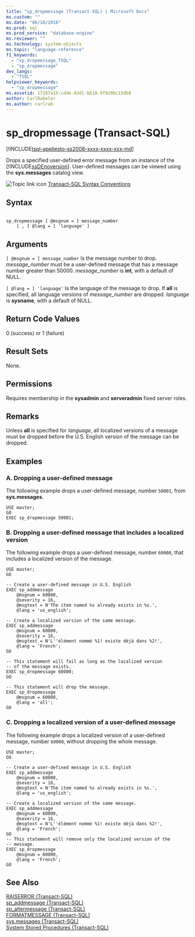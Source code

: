 ```yaml
---
title: "sp_dropmessage (Transact-SQL) | Microsoft Docs"
ms.custom: ""
ms.date: "06/10/2016"
ms.prod: sql
ms.prod_service: "database-engine"
ms.reviewer: ""
ms.technology: system-objects
ms.topic: "language-reference"
f1_keywords: 
  - "sp_dropmessage_TSQL"
  - "sp_dropmessage"
dev_langs: 
  - "TSQL"
helpviewer_keywords: 
  - "sp_dropmessage"
ms.assetid: 17287a15-cdde-43d1-bb18-9f920bc15db8
author: CarlRabeler
ms.author: carlrab
---
```

# sp_dropmessage (Transact-SQL)
[!INCLUDE[tsql-appliesto-ss2008-xxxx-xxxx-xxx-md](../../includes/applies-to-version/sqlserver.md)]

  Drops a specified user-defined error message from an instance of the [!INCLUDE[ssDEnoversion](../../includes/ssdenoversion-md.md)]. User-defined messages can be viewed using the **sys.messages** catalog view.  
  
 ![Topic link icon](../../database-engine/configure-windows/media/topic-link.gif "Topic link icon") [Transact-SQL Syntax Conventions](../../t-sql/language-elements/transact-sql-syntax-conventions-transact-sql.md)  
  
## Syntax  
  
```  
  
sp_dropmessage [ @msgnum = ] message_number  
    [ , [ @lang = ] 'language' ]  
```  
  
## Arguments  
`[ @msgnum = ] message_number`
 Is the message number to drop. *message_number* must be a user-defined message that has a message number greater than 50000. *message_number* is **int**, with a default of NULL.  
  
`[ @lang = ] 'language'`
 Is the language of the message to drop. If **all** is specified, all language versions of *message_number* are dropped. *language* is **sysname**, with a default of NULL.  
  
## Return Code Values  
 0 (success) or 1 (failure)  
  
## Result Sets  
 None.  
  
## Permissions  
 Requires membership in the **sysadmin** and **serveradmin** fixed server roles.  
  
## Remarks  
 Unless **all** is specified for *language*, all localized versions of a message must be dropped before the U.S. English version of the message can be dropped.  
  
## Examples  
  
### A. Dropping a user-defined message  
 The following example drops a user-defined message, number `50001`, from **sys.messages**.  
  
```  
USE master;  
GO  
EXEC sp_dropmessage 50001;  
```  
  
### B. Dropping a user-defined message that includes a localized version  
 The following example drops a user-defined message, number `60000`, that includes a localized version of the message.  
  
```  
USE master;  
GO  
  
-- Create a user-defined message in U.S. English  
EXEC sp_addmessage   
    @msgnum = 60000,  
    @severity = 16,  
    @msgtext = N'The item named %s already exists in %s.',   
    @lang = 'us_english';  
  
-- Create a localized version of the same message.  
EXEC sp_addmessage   
    @msgnum = 60000,  
    @severity = 16,  
    @msgtext = N'L''élément nommé %1! existe déjà dans %2!',  
    @lang = 'French';  
GO  
  
-- This statement will fail as long as the localized version  
-- of the message exists.  
EXEC sp_dropmessage 60000;  
GO  
  
-- This statement will drop the message.  
EXEC sp_dropmessage  
    @msgnum = 60000,  
    @lang = 'all';  
GO  
```  
  
### C. Dropping a localized version of a user-defined message  
 The following example drops a localized version of a user-defined message, number `60000`, without dropping the whole message.  
  
```  
USE master;  
GO  
  
-- Create a user-defined message in U.S. English  
EXEC sp_addmessage   
    @msgnum = 60000,  
    @severity = 16,  
    @msgtext = N'The item named %s already exists in %s.',   
    @lang = 'us_english';  
  
-- Create a localized version of the same message.  
EXEC sp_addmessage   
    @msgnum = 60000,  
    @severity = 16,  
    @msgtext = N'L''élément nommé %1! existe déjà dans %2!',  
    @lang = 'French';  
GO  
-- This statement will remove only the localized version of the   
-- message.  
EXEC sp_dropmessage  
    @msgnum = 60000,  
    @lang = 'French';  
GO  
```  
  
## See Also  
 [RAISERROR &#40;Transact-SQL&#41;](../../t-sql/language-elements/raiserror-transact-sql.md)   
 [sp_addmessage &#40;Transact-SQL&#41;](../../relational-databases/system-stored-procedures/sp-addmessage-transact-sql.md)   
 [sp_altermessage &#40;Transact-SQL&#41;](../../relational-databases/system-stored-procedures/sp-altermessage-transact-sql.md)   
 [FORMATMESSAGE &#40;Transact-SQL&#41;](../../t-sql/functions/formatmessage-transact-sql.md)   
 [sys.messages &#40;Transact-SQL&#41;](../../relational-databases/system-catalog-views/messages-for-errors-catalog-views-sys-messages.md)   
 [System Stored Procedures &#40;Transact-SQL&#41;](../../relational-databases/system-stored-procedures/system-stored-procedures-transact-sql.md)  
  
  
